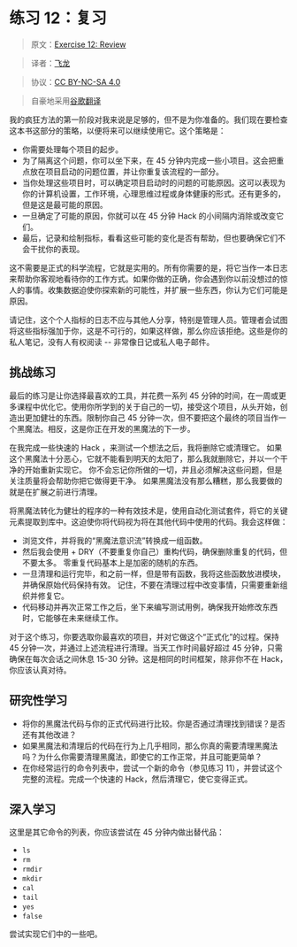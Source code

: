 # 练习 12：复习

> 原文：[Exercise 12: Review](https://learncodethehardway.org/more-python-book/ex12.html)

> 译者：[飞龙](https://github.com/wizardforcel)

> 协议：[CC BY-NC-SA 4.0](http://creativecommons.org/licenses/by-nc-sa/4.0/)

> 自豪地采用[谷歌翻译](https://translate.google.cn/)

我的疯狂方法的第一阶段对我来说是足够的，但不是为你准备的。我们现在要检查这本书这部分的策略，以便将来可以继续使用它。这个策略是：

+   你需要处理每个项目的起步。
+   为了隔离这个问题，你可以坐下来，在 45 分钟内完成一些小项目。这会把重点放在项目启动的问题位置，并让你重复该流程的一部分。
+   当你处理这些项目时，可以确定项目启动时的问题的可能原因。这可以表现为你的计算机设置，工作环境，心理思维过程或身体健康的形式。还有更多的，但是这是最可能的原因。
+   一旦确定了可能的原因，你就可以在 45 分钟 Hack 的小间隔内消除或改变它们。
+   最后，记录和绘制指标，看看这些可能的变化是否有帮助，但也要确保它们不会干扰你的表现。

这不需要是正式的科学流程，它就是实用的。所有你需要的是，将它当作一本日志来帮助你客观地看待你的工作方式。如果你做的正确，你会遇到你以前没想过的惊人的事情。收集数据迫使你探索新的可能性，并扩展一些东西，你认为它们可能是原因。

请记住，这个个人指标的日志不应与其他人分享，特别是管理人员。管理者会试图将这些指标强加于你，这是不可行的，如果这样做，那么你应该拒绝。这些是你的私人笔记，没有人有权阅读 -- 非常像日记或私人电子邮件。

## 挑战练习

最后的练习是让你选择最喜欢的工具，并花费一系列 45 分钟的时间，在一周或更多课程中优化它。使用你所学到的关于自己的一切，接受这个项目，从头开始，创造出更加健壮的东西。限制你自己 45 分钟一次，但不要把这个最终的项目当作一个黑魔法。相反，这是你正在开发的黑魔法的下一步。

在我完成一些快速的 Hack ，来测试一个想法之后，我将删除它或清理它。 如果这个黑魔法十分恶心，它就不能看到明天的太阳了，那么我就删除它，并以一个干净的开始重新实现它。 你不会忘记你所做的一切，并且必须解决这些问题，但是关注质量将会帮助你把它做得更干净。 如果黑魔法没有那么糟糕，那么我要做的就是在扩展之前进行清理。

将黑魔法转化为健壮的程序的一种有效技术是，使用自动化测试套件，将它的关键元素提取到库中。这迫使你将代码视为将在其他代码中使用的代码。我会这样做：

+   浏览文件，并将我的“黑魔法意识流”转换成一组函数。
+   然后我会使用 +   DRY（不要重复你自己）重构代码，确保删除重复的代码，但不要太多。 零重复代码基本上是加密的随机的东西。
+   一旦清理和运行完毕，和之前一样，但是带有函数，我将这些函数放进模块，并确保原始代码保持有效。 记住，不要在清理过程中改变事情，只需要重新组织并修复它。
+   代码移动并再次正常工作之后，坐下来编写测试用例，确保我开始修改东西时，它能够在未来继续工作。

对于这个练习，你要选取你最喜欢的项目，并对它做这个“正式化”的过程。保持 45 分钟一次，并通过上述流程进行清理。当天工作时间最好超过 45 分钟，只需确保在每次会话之间休息 15-30 分钟。这是相同的时间框架，除非你不在 Hack，你应该认真对待。

## 研究性学习

+   将你的黑魔法代码与你的正式代码进行比较。你是否通过清理找到错误？是否还有其他改进？
+   如果黑魔法和清理后的代码在行为上几乎相同，那么你真的需要清理黑魔法吗？为什么你需要清理黑魔法，即使它的工作正常，并且可能更简单？
+   在你经常运行的命令列表中，尝试一个新的命令（参见练习 11），并尝试这个完整的流程。完成一个快速的 Hack，然后清理它，使它变得正式。

## 深入学习

这里是其它命令的列表，你应该尝试在 45 分钟内做出替代品：

+   `ls`
+   `rm`
+   `rmdir`
+   `mkdir`
+   `cal`
+   `tail`
+   `yes`
+   `false`

尝试实现它们中的一些吧。
